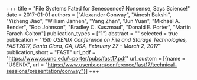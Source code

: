 +++
title = "File Systems Fated for Senescence? Nonsense, Says Science!"
date = 2017-01-01
authors = ["Alexander Conway", "Ainesh Bakshi", "Yizheng Jiao", "William Jannen", "Yang Zhan", "Jun Yuan", "Michael A. Bender", "Rob Johnson", "Bradley C. Kuszmaul", "Donald E. Porter", "Martin Farach-Colton"]
publication_types = ["1"]
abstract = ""
selected = true
publication = "*15th USENIX Conference on File and Storage Technologies, FAST2017, Santa Clara, CA, USA, February 27 - March 2, 2017*"
publication_short = "FAST"
url_pdf = "https://www.cs.unc.edu/~porter/pubs/fast17.pdf" 
url_custom = [{name = "USENIX", url = "https://www.usenix.org/conference/fast17/technical-sessions/presentation/conway"}]
+++

